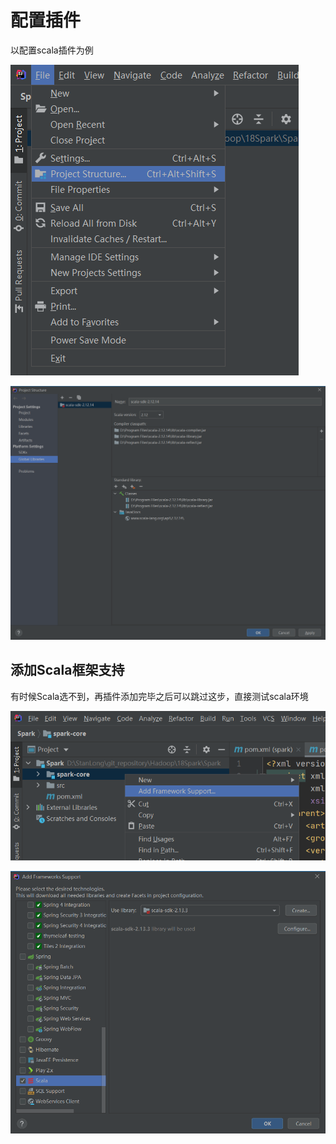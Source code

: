 # 配置插件

以配置scala插件为例

![](./doc/09.png)

![](./doc/10.png)

## 添加Scala框架支持

有时候Scala选不到，再插件添加完毕之后可以跳过这步，直接测试scala环境

![](./doc/11.png)

![](./doc/12.png)